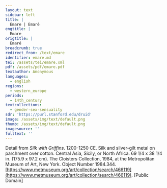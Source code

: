 ```yaml
---
layout: text
sidebar: left
title: |
  Emare | Emaré
engtitle: |
  Emare
origtitle: |
  Emaré
breadcrumb: true
redirect_from: /text/emare
identifier: emare.md
tei: /assets/tei/emare.xml
pdf: /assets/pdf/emare.pdf
textauthor: Anonymous
languages:
  - english
regions:
  - western_europe
periods:
  - 14th_century
textcollections:
  - gender-sex-sensuality
sdr: 'https://purl.stanford.edu/druid'
image: /assets/img/text/default.png
thumb: /assets/img/text/default.png
imagesource: ''
fulltext: ''
---
```

 Detail from _Silk with Griffins_. 1200-1250 CE. Silk and silver-gilt metal on parchment over cotton. Central Asia, Sicily, or North Africa. 69 1/4 x 38 1/4 in. (175.9 x 97.2 cm). The Cloisters Collection, 1984, at the Metropolitan Museum of Art, New York. Object Number 1984.344. [https://www.metmuseum.org/art/collection/search/466119](https://www.metmuseum.org/art/collection/search/466119). [Public Domain]

 
 
